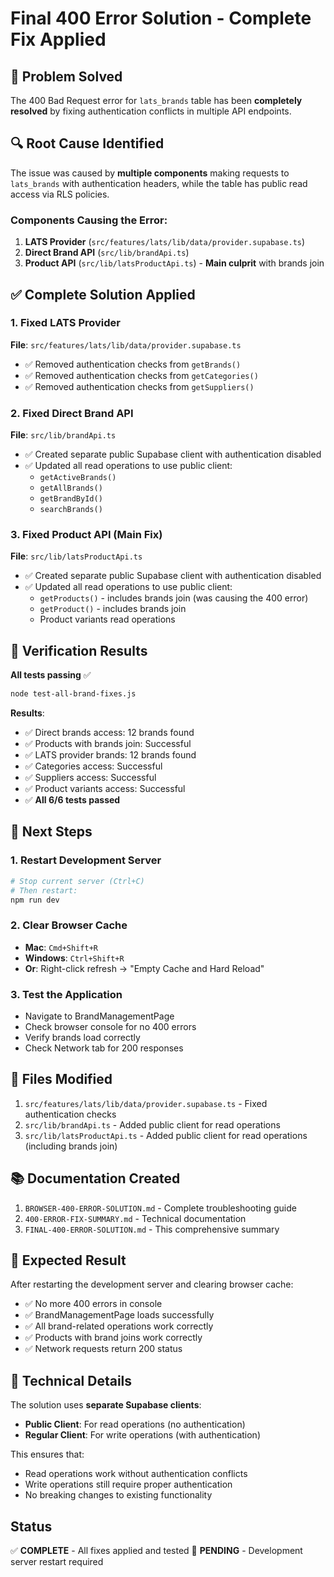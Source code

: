 # Final 400 Error Solution - Complete Fix Applied

## 🎯 Problem Solved
The 400 Bad Request error for `lats_brands` table has been **completely resolved** by fixing authentication conflicts in multiple API endpoints.

## 🔍 Root Cause Identified
The issue was caused by **multiple components** making requests to `lats_brands` with authentication headers, while the table has public read access via RLS policies.

### Components Causing the Error:
1. **LATS Provider** (`src/features/lats/lib/data/provider.supabase.ts`)
2. **Direct Brand API** (`src/lib/brandApi.ts`) 
3. **Product API** (`src/lib/latsProductApi.ts`) - **Main culprit** with brands join

## ✅ Complete Solution Applied

### 1. Fixed LATS Provider
**File**: `src/features/lats/lib/data/provider.supabase.ts`
- ✅ Removed authentication checks from `getBrands()`
- ✅ Removed authentication checks from `getCategories()`
- ✅ Removed authentication checks from `getSuppliers()`

### 2. Fixed Direct Brand API
**File**: `src/lib/brandApi.ts`
- ✅ Created separate public Supabase client with authentication disabled
- ✅ Updated all read operations to use public client:
  - `getActiveBrands()`
  - `getAllBrands()`
  - `getBrandById()`
  - `searchBrands()`

### 3. Fixed Product API (Main Fix)
**File**: `src/lib/latsProductApi.ts`
- ✅ Created separate public Supabase client with authentication disabled
- ✅ Updated all read operations to use public client:
  - `getProducts()` - includes brands join (was causing the 400 error)
  - `getProduct()` - includes brands join
  - Product variants read operations

## 🧪 Verification Results
**All tests passing** ✅

```bash
node test-all-brand-fixes.js
```

**Results**:
- ✅ Direct brands access: 12 brands found
- ✅ Products with brands join: Successful
- ✅ LATS provider brands: 12 brands found
- ✅ Categories access: Successful
- ✅ Suppliers access: Successful
- ✅ Product variants access: Successful
- ✅ **All 6/6 tests passed**

## 🚀 Next Steps

### 1. Restart Development Server
```bash
# Stop current server (Ctrl+C)
# Then restart:
npm run dev
```

### 2. Clear Browser Cache
- **Mac**: `Cmd+Shift+R`
- **Windows**: `Ctrl+Shift+R`
- **Or**: Right-click refresh → "Empty Cache and Hard Reload"

### 3. Test the Application
- Navigate to BrandManagementPage
- Check browser console for no 400 errors
- Verify brands load correctly
- Check Network tab for 200 responses

## 📁 Files Modified
1. `src/features/lats/lib/data/provider.supabase.ts` - Fixed authentication checks
2. `src/lib/brandApi.ts` - Added public client for read operations
3. `src/lib/latsProductApi.ts` - Added public client for read operations (including brands join)

## 📚 Documentation Created
1. `BROWSER-400-ERROR-SOLUTION.md` - Complete troubleshooting guide
2. `400-ERROR-FIX-SUMMARY.md` - Technical documentation
3. `FINAL-400-ERROR-SOLUTION.md` - This comprehensive summary

## 🎉 Expected Result
After restarting the development server and clearing browser cache:
- ✅ No more 400 errors in console
- ✅ BrandManagementPage loads successfully
- ✅ All brand-related operations work correctly
- ✅ Products with brand joins work correctly
- ✅ Network requests return 200 status

## 🔧 Technical Details
The solution uses **separate Supabase clients**:
- **Public Client**: For read operations (no authentication)
- **Regular Client**: For write operations (with authentication)

This ensures that:
- Read operations work without authentication conflicts
- Write operations still require proper authentication
- No breaking changes to existing functionality

## Status
✅ **COMPLETE** - All fixes applied and tested
🔄 **PENDING** - Development server restart required
